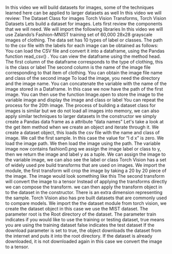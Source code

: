 In this video we will build datasets for images, some of the techniques learned here can be applied to larger datasets as well In this video we will review: The Dataset Class for images Torch Vision Transforms, Torch Vision Datasets Lets build a dataset for images. Lets first review the components that we will need. We will import the following libraries In this video we will use Zalando’s Fashion-MNIST training set of 60,000 28x28 grayscale images of clothing. The data set has 10 types of label or classes. The path to the csv file with the labels for each image can be obtained as follows: You can load the CSV file and convert it into a dataframe, using the Pandas function read_csv() . You can view the dataframe using the method head. The first column of the dataframe corresponds to the type of clothing, this is the class or label The second column is the name of the image file corresponding to that item of clothing. You can obtain the image file name and class of the second image To load the image, you need the directory and the image name. You can concatenate the variable  with the name of the image stored in a Dataframe.  In this case we now have the path of the first image. You can then use the function Image.open to store the image to the variable image and display the image and class or label You can repeat the process for the 20th image. The process of building a dataset class for images is similar but we do not load all images into memory, we can also apply similar techniques to larger datasets In the constructor we simply create a Pandas data frame as a attribute “data names” Let's take a look at the get item method when we create an object and iterate through it. We create a dataset object, this loads the csv file with the name and class of image. We call the first sample. In this case the value for “I d x” is zero. We load the image path. We then load the image using the path. The variable image now contains fashion0.png we assign the image label or class to y, then we return the image and label y as a tuple. We can assign the image to the variable image, we can also see the label or class Torch Vision has a set of widely used pre build transforms that are used on images. We import the module, the first transform will crop the image by taking a 20 by 20 piece of the image. The image would look something like this The second transform will convert the image to a tensor Instead of applying the transforms directly we can compose the transform. we can then apply the transform object in to the dataset in the constructor. There is an extra dimension representing the sample. Torch Vision also has pre built datasets that are commonly used to compare models. We import the the dataset module from torch vision, we create the dataset object in this case we use the MIST dataset. The parameter root is the Root directory of the dataset. The parameter train indicates if you would like to use the training or testing dataset, true means you are using the training dataset false indicates the test dataset If the download parameter is set to true, the object downloads the dataset from the internet and puts it into the root directory. If the dataset is already downloaded, it is not downloaded again in this case we convert the image to a tensor.
